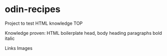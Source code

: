 # odin-recipes
Project to test HTML knowledge TOP

Knowledge proven:
HTML boilerplate
head, body
heading
paragraphs
bold
italic

Links 
Images